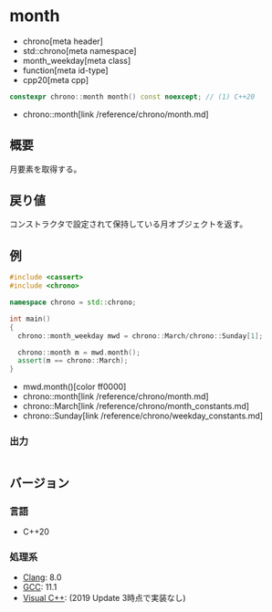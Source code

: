 # month
* chrono[meta header]
* std::chrono[meta namespace]
* month_weekday[meta class]
* function[meta id-type]
* cpp20[meta cpp]

```cpp
constexpr chrono::month month() const noexcept; // (1) C++20
```
* chrono::month[link /reference/chrono/month.md]

## 概要
月要素を取得する。


## 戻り値
コンストラクタで設定されて保持している月オブジェクトを返す。


## 例
```cpp example
#include <cassert>
#include <chrono>

namespace chrono = std::chrono;

int main()
{
  chrono::month_weekday mwd = chrono::March/chrono::Sunday[1];

  chrono::month m = mwd.month();
  assert(m == chrono::March);
}
```
* mwd.month()[color ff0000]
* chrono::month[link /reference/chrono/month.md]
* chrono::March[link /reference/chrono/month_constants.md]
* chrono::Sunday[link /reference/chrono/weekday_constants.md]

### 出力
```
```

## バージョン
### 言語
- C++20

### 処理系
- [Clang](/implementation.md#clang): 8.0
- [GCC](/implementation.md#gcc): 11.1
- [Visual C++](/implementation.md#visual_cpp): (2019 Update 3時点で実装なし)
